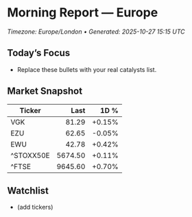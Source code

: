 # Morning Report — Europe
_Timezone: Europe/London • Generated: 2025-10-27 15:15 UTC_

## Today’s Focus
- Replace these bullets with your real catalysts list.

## Market Snapshot
| Ticker | Last | 1D % |
|---|---:|---:|
| VGK | 81.29 | +0.15% |
| EZU | 62.65 | -0.05% |
| EWU | 42.78 | +0.42% |
| ^STOXX50E | 5674.50 | +0.11% |
| ^FTSE | 9645.60 | +0.70% |

## Watchlist
- (add tickers)
